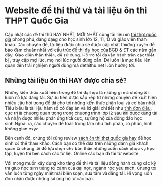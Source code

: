 # Website đề thi thử và tài liệu ôn thi THPT Quốc Gia
Cập nhật các đề thi thử HAY NHẤT, MỚI NHẤT cùng tài liệu ôn <a href="http://dethithu.net" title="thi thpt quốc gia">thi thpt quốc gia</a> phong phú, đang dạng cho học sinh lớp 12, 11, 10 và giáo viên tham khảo. Các chuyên đề, tài liệu được chia sẻ được cập nhật thường xuyên để bảo đảm chuẩn nhất với cấu trúc <a href="http://dethithu.net/de-thi-dai-hoc/" title="đề thi đại học của BGD">đề thi đại học của BGD</a> & ĐT các năm gần đây.
Giao diện thân thiện, dễ sử dụng. Hỗ trợ tối đa vận hành trên các thiết bị , truy cập mọi lúc, mọi nơi lúc người dùng cần. Đó luôn là mục tiêu liên quan đến trải nghiệm người dùng mà dethithu.net luôn hướng tới.

## Những tài liệu ôn thi HAY được chia sẻ?
Những kiến thức xuất hiện trong đề thi đại học là những gì mà chúng tôi luôn nỗ lực đăng tải. Sự ưu tiên được sắp xếp từ những chuyên đề xuất hiện nhiều câu hỏi trong đề thi cho tới những kiến thức phân loại và cơ bản nhất. Tiêu biểu là tài liệu hàm số có đáp án và lời giải chi tiết như <a title="tính đơn điệu" href="http://dethithu.net/53-cau-trac-nghiem-tinh-don-dieu-ham-so-dap-an-giai-chi-tiet/">tính đơn điệu</a>, cực trị là chương quan trọng trong chương trình lớp 12 sau khi được đăng tải và nhận được nhiều phản ứng tích cực, sự ủng hộ của đông đảo học sinh.Ngoài ra, các chuyên đề toán trọng tâm như tích phân, só phức, hình không gian oxyz

Bên cạnh đó, chúng tôi cũng review <a title="sách ôn thi thpt quốc gia hay" href="http://huuhunghienhoa.com/review-sach/sach-on-thi-thpt-quoc-gia">sách ôn thi thpt quốc gia hay</a> để học sinh có thể tham khảo. Cách bạn có thể dựa trên những đánh giá khách quan từ chúng tôi để lựa chọn cho bản thân những cuốn sách phục vụ học tập, luyện thi bên cách các từ liệu Online các bạn đã tải từ website.

Với mong muốn xây dựng kho tàng đề thi và tài liệu đồng hành cùng các kỳ thi giúp học sinh tiếng tới cánh của đại học, ngành học yêu thích. Chúng tôi vẫn luôn từng ngày miệt mài biên soạn, sưu tầm và đăng tải.
Hi vọng luôn đón nhận được những sự ủng hộ từ các bạn.
